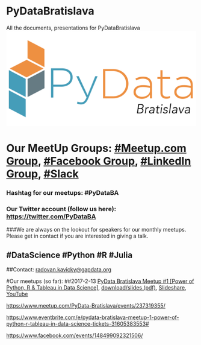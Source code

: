 # PyDataBratislava
All the documents, presentations for PyDataBratislava
![PyDataBratislava](https://github.com/GapData/PyDataBratislava/blob/master/PyDataLogoBratislava.png)
# Our MeetUp Groups: [#Meetup.com Group](https://www.meetup.com/PyData-Bratislava/), [#Facebook Group](https://www.facebook.com/groups/1813599648877946/), [#LinkedIn Group](https://www.linkedin.com/groups/13506080), [#Slack](https://gapdata.slack.com/messages/py-data/)

### Hashtag for our meetups: #PyDataBA 
### Our Twitter account (follow us here): https://twitter.com/PyDataBA

###We are always on the lookout for speakers for our monthly meetups. Please get in contact if you are interested in giving a talk. 
## #DataScience #Python #R #Julia

##Contact: radovan.kavicky@gapdata.org

#Our meetups (so far):
##2017-2-13 [PyData Bratislava Meetup #1 [Power of Python, R & Tableau in Data Science]](https://github.com/GapData/PyDataBratislava/tree/master/2017_2_13_PyDataBratislava_MeetUp1), [download/slides (pdf)](https://github.com/GapData/PyDataBratislava/blob/master/2017_2_13_PyDataBratislava_MeetUp1/pydata2017_PyRTab_datascience_final.pdf), [Slideshare](https://www.slideshare.net/radovan.kavicky), [YouTube](https://www.youtube.com/channel/UCrEhsBunvyE2jZ5NN3R44hg)

https://www.meetup.com/PyData-Bratislava/events/237319355/

https://www.eventbrite.com/e/pydata-bratislava-meetup-1-power-of-python-r-tableau-in-data-science-tickets-31605383553#

https://www.facebook.com/events/148499092321506/
